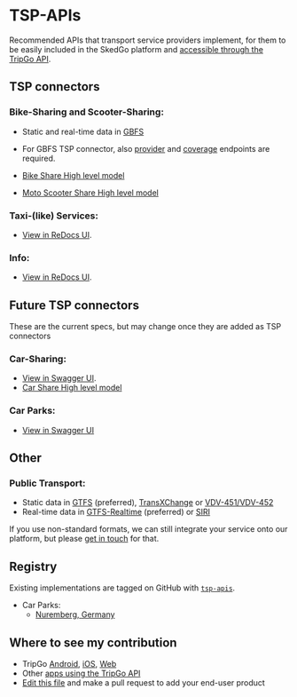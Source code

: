 # TSP-APIs

Recommended APIs that transport service providers implement, for them to be easily included in the SkedGo platform and [accessible through the TripGo API](https://developer.tripgo.com).

## TSP connectors

### Bike-Sharing and Scooter-Sharing:

- Static and real-time data in [GBFS](https://github.com/NABSA/gbfs) 
- For GBFS TSP connector, also [provider](shared/#operation/provider) and [coverage](shared/#operation/coverage) endpoints are required.

- [Bike Share High level model](model/BikeShare.md) 
- [Moto Scooter Share High level model](model/MotoScooterShare.md)

### Taxi-(like) Services:

- [View in ReDocs UI](taxi).

### Info:

- [View in ReDocs UI](info).

## Future TSP connectors

These are the current specs, but may change once they are added as TSP connectors

### Car-Sharing:

- [View in Swagger UI](http://petstore.swagger.io/?url=https://raw.githubusercontent.com/skedgo/TSP-APIs/master/car-share.swagger.yaml).
- [Car Share High level model](model/CarShare.md)

### Car Parks:

- [View in Swagger UI](http://petstore.swagger.io/?url=https://raw.githubusercontent.com/skedgo/TSP-APIs/master/car-park.swagger.yaml)

## Other

### Public Transport:

- Static data in [GTFS](https://developers.google.com/transit/gtfs/reference/) (preferred), [TransXChange](http://naptan.dft.gov.uk/transxchange/) or [VDV-451/VDV-452](http://gdal.org/drv_vdv.html)
- Real-time data in [GTFS-Realtime](https://developers.google.com/transit/gtfs-realtime/reference/) (preferred) or [SIRI](http://user47094.vs.easily.co.uk/siri/)


If you use non-standard formats, we can still integrate your service onto our platform, but please [get in touch](mailto:api@tripgo.com) for that.


## Registry

Existing implementations are tagged on GitHub with [`tsp-apis`](https://github.com/topics/tsp-apis).

- Car Parks:
  - [Nuremberg, Germany](https://github.com/skedgo/de-nuremberg-api)
  

## Where to see my contribution

* TripGo [Android](https://play.google.com/store/apps/details?id=com.buzzhives.android.tripplanner), [iOS](https://itunes.apple.com/app/tripgo/id533630842), [Web](https://tripgo.com/)
* Other [apps using the TripGo API](https://skedgo.com/tripgo-api/)
* [Edit this file](https://github.com/skedgo/tripgo.connect/edit/master/README.md) and make a pull request to add your end-user product

